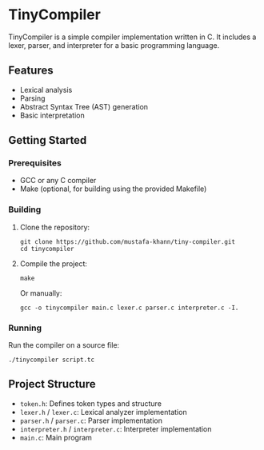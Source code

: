 # TinyCompiler

TinyCompiler is a simple compiler implementation written in C. It includes a lexer, parser, and interpreter for a basic programming language.

## Features

- Lexical analysis
- Parsing
- Abstract Syntax Tree (AST) generation
- Basic interpretation

## Getting Started

### Prerequisites

- GCC or any C compiler
- Make (optional, for building using the provided Makefile)

### Building

1. Clone the repository:
   ```
   git clone https://github.com/mustafa-khann/tiny-compiler.git
   cd tinycompiler
   ```

2. Compile the project:
   ```
   make
   ```
   Or manually:
   ```
   gcc -o tinycompiler main.c lexer.c parser.c interpreter.c -I.
   ```

### Running

Run the compiler on a source file:

```
./tinycompiler script.tc
```

## Project Structure

- `token.h`: Defines token types and structure
- `lexer.h` / `lexer.c`: Lexical analyzer implementation
- `parser.h` / `parser.c`: Parser implementation
- `interpreter.h` / `interpreter.c`: Interpreter implementation
- `main.c`: Main program
